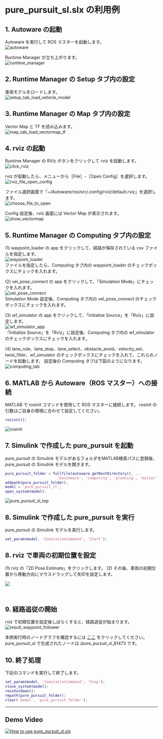 # pure_pursuit_sl.slx の利用例
## 1. Autoware の起動
Autoware を実行して ROS マスターを起動します。    
![autoware](../images/run_autoware.png)  

Runtime Manager が立ち上がります。  
![runtime_manager](../images/runtime_manager.png)  

## 2. Runtime Manager の Setup タブ内の設定
車両モデルをロードします。  
![setup_tab_load_vehicle_model](../images/setup_tab_load_vehicle_model.png)  

## 3. Runtime Manager の Map タブ内の設定
Vector Map と TF を読み込みます。  
![map_tab_load_vectormap_tf](../images/map_tab_load_vectormap_tf.png)  

## 4. rviz の起動
Runtime Manager の RViz ボタンをクリックして rviz を起動します。  
![click_rviz](../images/click_rviz.png)  

rviz が起動したら、メニューから［File］-［Open Config］を選択します。  
![rviz_file_open_config](../images/rviz_file_open_config.png)

ファイル選択画面で「~/Autoware/ros/src/.config/rviz/default.rviz」を選択します。  
![choose_file_to_open](../images/choose_file_to_open.png)

Config 設定後、rviz 画面には Vector Map が表示されます。  
![show_vectormap](../images/show_vectormap.png)

## 5. Runtime Manager の Computing タブ内の設定
(1) waypoint_loader の app をクリックして、経路が保存されている csv ファイルを指定します。  
![waypoint_loader](../images/waypoint_loader.png)  
ファイルを指定したら、Computing タブ内の waypoint_loader のチェックボックスにチェックを入れます。  

(2) vel_pose_connect の app をクリックして、「Simulation Mode」にチェックを入れます。  
![vel_pose_connect](images/vel_pose_connect.png)  
Simulation Mode 設定後、Computing タブ内の vel_pose_connect のチェックボックスにチェックを入れます。    

(3) wf_simulator の app をクリックして、「Initialize Source」を「Rviz」に設定します。  
![wf_simulator_app](images/pure_pursuit/wf_simulator_app.png)  
「Initialize Source」を「Rviz」に設定後、Computing タブ内の wf_simulator のチェックボックスにチェックを入れます。

(4) lane_rule、lane_stop、lane_select、obstacle_avoid、velocity_set、twist_filter、wf_simulator のチェックボックスにチェックを入れて、これらのノードを起動します。
設定後の Computing タブは下図のようになります。  
![computing_tab](images/pure_pursuit/computing_tab.png)

## 6. MATLAB から Autoware（ROS マスター）への接続
MATLAB で rosinit コマンドを使用して ROS マスターに接続します。
rosinit の引数はご自身の環境に合わせて設定してください。
```MATLAB
rosinit();
```  
![rosinit](../images/rosinit.png)

## 7. Simulink で作成した pure_pursuit を起動
pure_pursuit の Simulink モデルがあるフォルダをMATLAB検索パスに登録後、pure_pursuit の Simulink モデルを開きます。
```MATLAB
pure_pursuit_folder = fullfile(autoware.getRootDirectory(), ...
                        'benchmark', 'computing', 'planning', 'motion', 'waypoint_follower', 'pure_pursuit');
addpath(pure_pursuit_folder);
model = 'pure_pursuit_sl';
open_system(model);
```  
![pure_pursuit_sl_top](images/pure_pursuit/pure_pursuit_sl_top.png)
 
## 8. Simulink で作成した pure_pursuit を実行
pure_pursuit の Simulink モデルを実行します。  
```MATLAB
set_param(model, 'SimulationCommand', 'Start');
```

## 8. rviz で車両の初期位置を設定
 (1) rviz の「2D Pose Estimate」をクリックします。
 (2) その後、車両の初期位置から移動方向にマウスドラッグして矢印を設定します。

![](images/2D_Pose_Estimate.png)

<html><br></html>

## 9. 経路追従の開始
rviz で初期位置を設定後しばらくすると、経路追従が始まります。  
![result_waypoint_follower](images/result_waypoint_follower.png)

本例実行時のノードグラフを確認するには 
[ここ](./images/pure_pursuit/rosgraph_pure_pursuit.png) をクリックしてください。
pure_pursuit_sl で生成されたノードは /pure_pursuit_sl_81473 です。

## 10. 終了処理
下記のコマンドを実行して終了します。  
```MATLAB
set_param(model, 'SimulationCommand', 'Stop');
close_system(model);
rosshutdown();
rmpath(pure_pursuit_folder);
clear('model', 'pure_pursuit_folder');
```
---
## Demo Video
[![How to use pure_pursuit_sl.slx](https://i.ytimg.com/vi/C1ay6RXpXGo/hqdefault.jpg)](https://youtu.be/C1ay6RXpXGo)